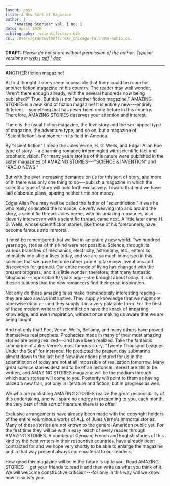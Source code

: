 ```yaml
---
layout: post
title: A New Sort of Magazine
author: |
    *Amazing Stories* vol. 1 no. 1
date: April 1926
bibliography: _scientifiction.bib
csl: /Users/grantwythoff/TeX/_chicago-fullnote-nobib.csl
---
```


**DRAFT:** *Please do not share without permission of the author. Typeset versions in  [web](http://gernsback.wythoff.net/192604_a_new_sort_of_magazine.html) \| [pdf](https://github.com/gwijthoff/perversity_of_things/blob/master/typeset_drafts/192604_a_new_sort_of_magazine.pdf?raw=true) \| [doc](https://github.com/gwijthoff/perversity_of_things/blob/master/typeset_drafts/192604_a_new_sort_of_magazine.docx)*

* * * * * * * * 

**A**NOTHER fiction magazine!

At first thought it does seem impossible that there could be room for another fiction magazine int his country.  The reader may well wonder, "Aren't there enough already, with the several hundreds now being published?"  True.  But this is not "another fiction magazine," AMAZING STORIES is a *new* kind of fiction magazine!  It is entirely new---entirely different---something that has never been done before in this country.  Therefore, AMAZING STORIES deserves your attention and interest.

There is the usual fiction magazine, the love story and the sex-appeal type of magazine, the adventure type, and so on, but a magazine of "Scientifiction" is a pioneer in its field in America.

By "scientifiction" I mean the Jules Verne, H. G. Wells, and Edgar Allan Poe type of story---a charming romance intermingled with scientific fact and prophetic vision.  For many years stories of this nature were published in the sister magazines of AMAZING STORIES---"SCIENCE & INVENTION" and "RADIO NEWS."

But with the ever increasing demands on us for this sort of story, and more of it, there was only one thing to do---publish a magazine in which the scientific type of story will hold forth exclusively.  Toward that end we have laid elaborate plans, sparing neither time nor money.

Edgar Allan Poe may well be called the father of "scientifiction."  It was he who really originated the romance, cleverly weaving into and around the story, a scientific thread.  Jules Verne, with his amazing romances, also cleverly interwoven with a scientific thread, came next.  A little later came H. G. Wells, whose scientifiction stories, like those of his forerunners, have become famous and immortal.

It must be remembered that we live in an entirely new world.  Two hundred years ago, stories of this kind were not possible.  Science, through its various branches of mechanics, electricity, astronomy, etc., enters so intimately into all our lives today, and we are so much immersed in this science, that we have become rather prone to take new inventions and discoveries for granted.  Our entire mode of living has changed with the present progress, and it is little wonder, therefore, that many fantastic situations---impossible 10 years ago---are brought about today.  It is in these situations that the new romancers find their great inspiration.

Not only do these amazing tales make tremendously interesting reading---they are also always instructive.  They supply knowledge that we might not otherwise obtain---and they supply it in a very palatable form.  For the best of these modern writers of scientifiction have the knack of imparting knowledge, and even inspiration, without once making us aware that we are being taught.

And not only that!  Poe, Verne, Wells, Bellamy, and many others have proved themselves real prophets.  Prophecies made in many of their most amazing stories are being realized---and have been realized.  Take the fantastic submarine of Jules Verne's most famous story, "Twenty Thousand Leagues Under the Sea" for instance.  He predicted the present day submarine almost down to the last bolt!  New inventions pictured for us in the scientifiction of today are not at all impossible of realization tomorrow.  Many great science stories destined to be of an historical interest are still to be written, and AMAZING STORIES magazine will be the medium through which such stories will come to you.  Posterity will point to them as having blazed a new trail, not only in literature and fiction, but in progress as well.

We who are publishing AMAZING STORIES realize the great responsibility of this undertaking, and will spare no energy in presenting to you, each month, the very best of this sort of literature there is to offer.

Exclusive arrangements have already been made with the copyright holders of the entire voluminous works of ALL of Jules Verne's immortal stories.  Many of these stories are not known to the general American public yet.  For the first time they will be within easy reach of every reader through AMAZING STORIES.  A number of German, French and English stories of this kind by the best writers in their respective countries, have already been contracted for and we hope very shortly to be able to enlarge the magazine and in that way present always more material to our readers.

How good this magazine will be in the future is up to you.  Read AMAZING STORIES---get your friends to read it and then write us what you think of it.  We will welcome constructive criticism---for only in this way will we know how to satisfy you.